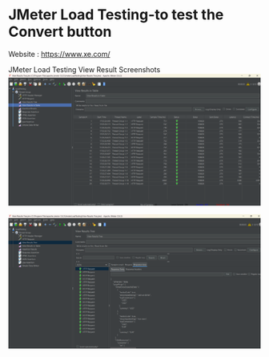 # JMeter Load Testing-to test the Convert button

Website : https://www.xe.com/

JMeter Load Testing View Result Screenshots
<img src = "./Screenshots/JmeterScreenShot.png">

<img src = "./Screenshots/JMeterViewTree.png">
